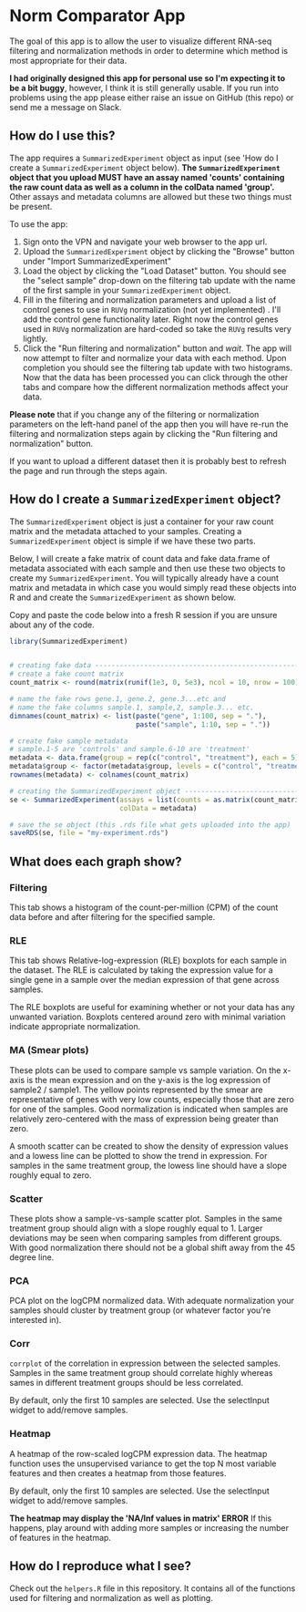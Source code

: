 # Norm Comparator App

The goal of this app is to allow the user to visualize different RNA-seq 
filtering and normalization methods in order to determine which method
is most appropriate for their data. 

**I had originally designed this app for personal use so I'm expecting it to be a 
bit buggy**, however, I think it is still generally usable. If you run into 
problems using the app please either raise an issue on GitHub (this repo) or 
send me a message on Slack. 

## How do I use this?

The app requires a `SummarizedExperiment` object as input (see 'How do I create a `SummarizedExperiment` object below).
**The `SummarizedExperiment` object that you upload MUST have an assay named 
'counts' containing the raw count data as well as a column in the colData named
'group'.** Other assays and metadata columns are allowed but these two things
must be present. 

To use the app:

1. Sign onto the VPN and navigate your web browser to the app url.
2. Upload the `SummarizedExperiment` object by clicking the "Browse" button under 
"Import SummarizedExperiment"
3. Load the object by clicking the "Load Dataset" button. You should see the 
"select sample" drop-down on the filtering tab update with the name of the first 
sample in your `SummarizedExperiment` object. 
4. Fill in the filtering and normalization parameters and upload a list of 
control genes to use in `RUVg` normalization (not yet implemented) . I'll add 
the control gene functionality later. Right now the control genes used in `RUVg` 
normalization are hard-coded so take the `RUVg` results very lightly. 
5. Click the "Run filtering and normalization" button and *wait*. The app will now
attempt to filter and normalize your data with each method. Upon completion you
should see the filtering tab update with two histograms. Now that the data has 
been processed you can click through the other tabs and compare how the 
different normalization methods affect your data. 

**Please note** that if you change any of the filtering or normalization parameters
on the left-hand panel of the app then you will have re-run the filtering and 
normalization steps again by clicking the "Run filtering and normalization" button. 

If you want to upload a different dataset then it is probably best to refresh the 
page and run through the steps again. 

## How do I create a `SummarizedExperiment` object?

The `SummarizedExperiment` object is just a container for your raw count matrix 
and the metadata attached to your samples. Creating a `SummarizedExperiment` object
is simple if we have these two parts. 

Below, I will create a fake matrix of count data and fake data.frame of metadata 
associated with each sample and then use these two objects to create my 
`SummarizedExperiment`. You will typically already have a count 
matrix and metadata in which case you would simply read these objects into R 
and and create the `SummarizedExperiment` as shown below.

Copy and paste the code below into a fresh R session if 
you are unsure about any of the code.

```r
library(SummarizedExperiment)


# creating fake data -----------------------------------------------------------
# create a fake count matrix
count_matrix <- round(matrix(runif(1e3, 0, 5e3), ncol = 10, nrow = 100))

# name the fake rows gene.1, gene.2, gene.3...etc and
# name the fake columns sample.1, sample,2, sample.3... etc.
dimnames(count_matrix) <- list(paste("gene", 1:100, sep = "."),
                               paste("sample", 1:10, sep = "."))

# create fake sample metadata
# sample.1-5 are 'controls' and sample.6-10 are 'treatment'
metadata <- data.frame(group = rep(c("control", "treatment"), each = 5))
metadata$group <- factor(metadata$group, levels = c("control", "treatment"))
rownames(metadata) <- colnames(count_matrix)

# creating the SummarizedExperiment object -------------------------------------
se <- SummarizedExperiment(assays = list(counts = as.matrix(count_matrix)), 
                           colData = metadata)

# save the se object (this .rds file what gets uploaded into the app)
saveRDS(se, file = "my-experiment.rds")
```

## What does each graph show?

### Filtering

This tab shows a histogram of the count-per-million (CPM) of the count data 
before and after filtering for the specified sample. 

### RLE

This tab shows Relative-log-expression (RLE) boxplots for each sample in the 
dataset. The RLE is calculated by taking the expression value for a single gene
in a sample over the median expression of that gene across samples. 

The RLE boxplots are useful for examining whether or not your data has 
any unwanted variation. Boxplots centered around zero with minimal variation 
indicate appropriate normalization.

### MA (Smear plots)

These plots can be used to compare sample vs sample variation. On the x-axis is
the mean expression and on the y-axis is the log expression of sample2 / sample1. 
The yellow points represented by the smear are representative of genes with very 
low counts, especially those that are zero for one of the samples. Good normalization
is indicated when samples are relatively zero-centered with the mass of expression
being greater than zero.

A smooth scatter can be created to show the density of expression values and a 
lowess line can be plotted to show the trend in expression. For samples in the 
same treatment group, the lowess line should have a slope roughly equal to zero.

### Scatter

These plots show a sample-vs-sample scatter plot. Samples in the same treatment
group should align with a slope roughly equal to 1. Larger deviations may be seen
when comparing samples from different groups. With good normalization there should
not be a global shift away from the 45 degree line.

### PCA

PCA plot on the logCPM normalized data. With adequate normalization your samples
should cluster by treatment group (or whatever factor you're interested in). 

### Corr

`corrplot` of the correlation in expression between the selected samples. Samples
in the same treatment group should correlate highly whereas sames in different
treatment groups should be less correlated.

By default, only the first 10 samples are selected. Use the selectInput widget to
add/remove samples. 

### Heatmap

A heatmap of the row-scaled logCPM expression data. The heatmap function uses the
unsupervised variance to get the top N most variable features and then creates a
heatmap from those features. 

By default, only the first 10 samples are selected. Use the selectInput widget to
add/remove samples. 

**The heatmap may display the 'NA/Inf values in matrix' ERROR** If this happens,
play around with adding more samples or increasing the number of features in the
heatmap. 

## How do I reproduce what I see?

Check out the `helpers.R` file in this repository. It contains all of the functions
used for filtering and normalization as well as plotting. 

